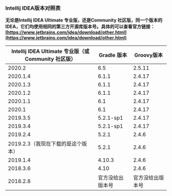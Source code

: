 ### Intellij IDEA版本对照表

**无论是Intellij IDEA  Ultimate 专业版，还是Community 社区版，同一个版本的IDEA，它们均使用相同的第三方开源库版本号。具体的可以查看官方链接：[https://www.jetbrains.com/idea/download/other.html](https://www.jetbrains.com/idea/download/other.html)**



| Intellij IDEA  Ultimate 专业版（或Community 社区版） | Gradle 版本      | Groovy版本       |
| ---------------------------------------------------- | ---------------- | ---------------- |
| 2020.2                                               | 6.5              | 2.5.11           |
| 2020.1.4                                             | 6.1.1            | 2.4.17           |
| 2020.1.3                                             | 6.1.1            | 2.4.17           |
| 2020.1.2                                             | 6.1.1            | 2.4.17           |
| 2020.1.1                                             | 6.1              | 2.4.17           |
| 2020.1                                               | 6.1              | 2.4.17           |
| 2019.3.5                                             | 5.2.1-sp1        | 2.4.17           |
| 2019.3.4                                             | 5.2.1-sp1        | 2.4.17           |
| 2019.2.4                                             | 5.2.1            | 2.4.6            |
| 2019.2.3（我现在下载的是这个版本）                   | 5.2.1            | 2.4.6            |
| 2019.1.4                                             | 4.10.3           | 2.4.6            |
| 2018.3.6                                             | 4.10             | 2.4.6            |
| 2018.2.8                                             | 官方没给出版本号 | 官方没给出版本号 |